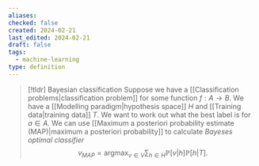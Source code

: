```yaml
---
aliases: 
checked: false
created: 2024-02-21
last_edited: 2024-02-21
draft: false
tags:
  - machine-learning
type: definition
---
```

>[!tldr] Bayesian classification
>Suppose we have a [[Classification problems|classification problem]] for some function $f: A \rightarrow B$. We have a [[Modelling paradigm|hypothesis space]] $H$ and [[Training data|training data]] $T$. We want to work out what the best label is for $a \in A$. We can use [[Maximum a posteriori probability estimate (MAP)|maximum a posteriori probability]] to calculate *Bayeses optimal classifier*
>$$v_{MAP} = \mbox{arg}\max_{v \in V} \sum_{h \in H} \mathbb{P}[v \vert h] \mathbb{P}[h \vert T].$$

